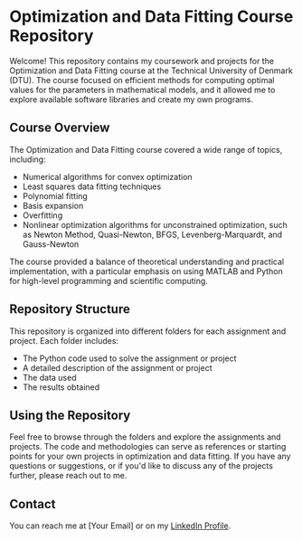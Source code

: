 # Optimization and Data Fitting Course Repository

Welcome! This repository contains my coursework and projects for the Optimization and Data Fitting course at the Technical University of Denmark (DTU). The course focused on efficient methods for computing optimal values for the parameters in mathematical models, and it allowed me to explore available software libraries and create my own programs.

## Course Overview

The Optimization and Data Fitting course covered a wide range of topics, including:

- Numerical algorithms for convex optimization
- Least squares data fitting techniques
- Polynomial fitting
- Basis expansion
- Overfitting
- Nonlinear optimization algorithms for unconstrained optimization, such as Newton Method, Quasi-Newton, BFGS, Levenberg-Marquardt, and Gauss-Newton

The course provided a balance of theoretical understanding and practical implementation, with a particular emphasis on using MATLAB and Python for high-level programming and scientific computing.

## Repository Structure

This repository is organized into different folders for each assignment and project. Each folder includes:

- The Python code used to solve the assignment or project
- A detailed description of the assignment or project
- The data used
- The results obtained

## Using the Repository

Feel free to browse through the folders and explore the assignments and projects. The code and methodologies can serve as references or starting points for your own projects in optimization and data fitting. If you have any questions or suggestions, or if you'd like to discuss any of the projects further, please reach out to me.

## Contact

You can reach me at [Your Email] or on my [LinkedIn Profile](https://www.linkedin.com/in/your-linkedin-profile).

